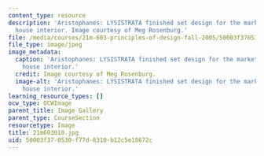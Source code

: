 ```yaml
---
content_type: resource
description: 'Aristophanes: LYSISTRATA finished set design for the market square with
  house interior. Image courtesy of Meg Rosenburg.'
file: /media/courses/21m-603-principles-of-design-fall-2005/50003f370530f77d8310b12c5e18672c_21m603010.jpg
file_type: image/jpeg
image_metadata:
  caption: 'Aristophanes: LYSISTRATA finished set design for the market square with
    house interior.'
  credit: Image courtesy of Meg Rosenburg.
  image-alt: 'Aristophanes: LYSISTRATA finished set design for the market square with
    house interior.'
learning_resource_types: []
ocw_type: OCWImage
parent_title: Image Gallery
parent_type: CourseSection
resourcetype: Image
title: 21m603010.jpg
uid: 50003f37-0530-f77d-8310-b12c5e18672c
---
```

